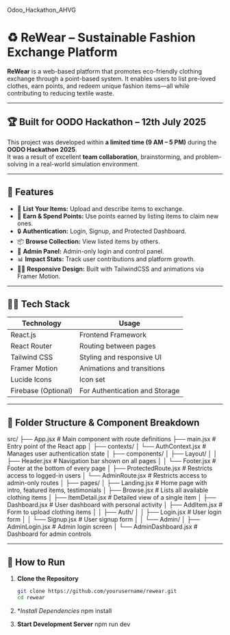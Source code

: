 Odoo_Hackathon_AHVG

# ♻️ ReWear – Sustainable Fashion Exchange Platform

**ReWear** is a web-based platform that promotes eco-friendly clothing exchange through a point-based system. It enables users to list pre-loved clothes, earn points, and redeem unique fashion items—all while contributing to reducing textile waste.

---

## 🏆 Built for OODO Hackathon – 12th July 2025

This project was developed within **a limited time (9 AM – 5 PM)** during the **OODO Hackathon 2025**.  
It was a result of excellent **team collaboration**, brainstorming, and problem-solving in a real-world simulation environment.

---

## 🚀 Features

- 🧥 **List Your Items:** Upload and describe items to exchange.
- 🔄 **Earn & Spend Points:** Use points earned by listing items to claim new ones.
- 🔒 **Authentication:** Login, Signup, and Protected Dashboard.
- 📦 **Browse Collection:** View listed items by others.
- 👑 **Admin Panel:** Admin-only login and control panel.
- 📊 **Impact Stats:** Track user contributions and platform growth.
- 🧑‍💻 **Responsive Design:** Built with TailwindCSS and animations via Framer Motion.

---

## 🧑‍💻 Tech Stack

| Technology       | Usage                            |
|------------------|----------------------------------|
| React.js         | Frontend Framework               |
| React Router     | Routing between pages            |
| Tailwind CSS     | Styling and responsive UI        |
| Framer Motion    | Animations and transitions       |
| Lucide Icons     | Icon set                         |
| Firebase (Optional) | For Authentication and Storage |

---

## 📁 Folder Structure & Component Breakdown

src/
├── App.jsx                  # Main component with route definitions
├── main.jsx                 # Entry point of the React app
│
├── contexts/
│   └── AuthContext.jsx      # Manages user authentication state
│
├── components/
│   ├── Layout/
│   │   ├── Header.jsx       # Navigation bar shown on all pages
│   │   └── Footer.jsx       # Footer at the bottom of every page
│   ├── ProtectedRoute.jsx   # Restricts access to logged-in users
│   └── AdminRoute.jsx       # Restricts access to admin-only routes
│
├── pages/
│   ├── Landing.jsx          # Home page with intro, featured items, testimonials
│   ├── Browse.jsx           # Lists all available clothing items
│   ├── ItemDetail.jsx       # Detailed view of a single item
│   ├── Dashboard.jsx        # User dashboard with personal activity
│   ├── AddItem.jsx          # Form to upload clothing items
│
│   ├── Auth/
│   │   ├── Login.jsx        # User login form
│   │   └── Signup.jsx       # User signup form
│
│   └── Admin/
│       ├── AdminLogin.jsx   # Admin login screen
│       └── AdminDashboard.jsx # Dashboard for admin controls


---

## 🧪 How to Run

1. **Clone the Repository**

   ```bash
   git clone https://github.com/yourusername/rewear.git
   cd rewear

2. **Install Dependencies*
   npm install

3. **Start Development Server**
   npm run dev
   
